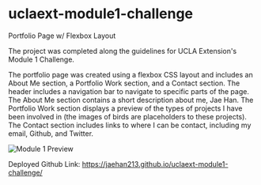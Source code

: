# uclaext-module1-challenge
Portfolio Page w/ Flexbox Layout

The project was completed along the guidelines for UCLA Extension's Module 1 Challenge.

The portfolio page was created using a flexbox CSS layout and includes an About Me section, a Portfolio Work section, and a Contact section. The header includes a navigation bar to navigate to specific parts of the page. The About Me section contains a short description about me, Jae Han. The Portfolio Work section displays a preview of the types of projects I have been involved in (the images of birds are placeholders to these projects). The Contact section includes links to where I can be contact, including my email, Github, and Twitter.

![Module 1 Preview](/uclaext-module1-challenge/module1_preview.png)


Deployed Github Link: 
https://jaehan213.github.io/uclaext-module1-challenge/
